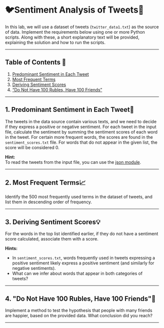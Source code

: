 #  🐦Sentiment Analysis of Tweets💬

In this lab, we will use a dataset of tweets (`twitter_data1.txt`) as the source of data. Implement the requirements below using one or more Python scripts. Along with these, a short explanatory text will be provided, explaining the solution and how to run the scripts.

---

## Table of Contents 📑
1. [Predominant Sentiment in Each Tweet](#1-predominant-sentiment-in-each-tweet-)
2. [Most Frequent Terms](#2-most-frequent-terms-)
3. [Deriving Sentiment Scores](#3-deriving-sentiment-scores-)
4. [“Do Not Have 100 Rubles, Have 100 Friends”](#4-do-not-have-100-rubles-have-100-friends-)

---

## 1. Predominant Sentiment in Each Tweet🧠

The tweets in the data source contain various texts, and we need to decide if they express a positive or negative sentiment. For each tweet in the input file, calculate the sentiment by summing the sentiment scores of each word in the tweet. For certain more frequent words, the scores are found in the `sentiment_scores.txt` file. For words that do not appear in the given list, the score will be considered 0.

**Hint:**  
To read the tweets from the input file, you can use the [json module](https://docs.python.org/2/library/json.html).

---

## 2. Most Frequent Terms📈

Identify the 500 most frequently used terms in the dataset of tweets, and list them in descending order of frequency.

---

## 3. Deriving Sentiment Scores💡

For the words in the top list identified earlier, if they do not have a sentiment score calculated, associate them with a score.

**Hints:**
- In `sentiment_scores.txt`, words frequently used in tweets expressing a positive sentiment likely express a positive sentiment (and similarly for negative sentiments).
- What can we infer about words that appear in both categories of tweets?

---

## 4. "Do Not Have 100 Rubles, Have 100 Friends"💬

Implement a method to test the hypothesis that people with many friends are happier, based on the provided data. What conclusion did you reach?

---

